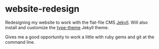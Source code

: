 website-redesign
====================

Redesigning my website to work with the flat-file CMS [Jekyll](https://jekyllrb.com/). Will also install and customize the [type-theme](https://github.com/rohanchandra/type-theme) Jekyll theme. 

Gives me a good opportunity to work a little with ruby gems and git at the command line.